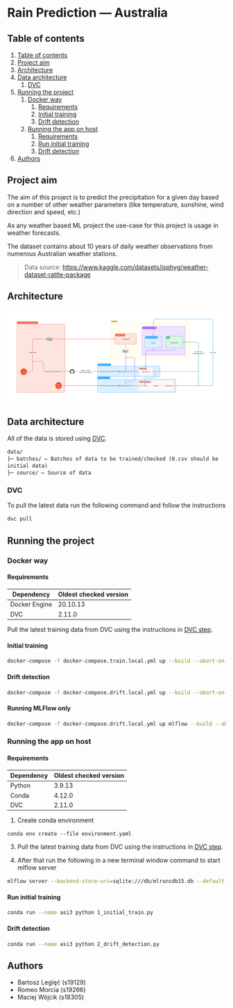 # Rain Prediction — Australia

## Table of contents
1. [Table of contents](#table-of-contents)
1. [Project aim](#project-aim)
2. [Architecture](#architecture)
3. [Data architecture](#data-architecture)
    1. [DVC](#dvc)
4. [Running the project](#running-the-project)
    1. [Docker way](#docker-way)
        1. [Requirements](#docker-requirements)
        2. [Initial training](#initial-training)
        3. [Drift detection](#drift-detection)
    2. [Running the app on host](#running-the-app-on-host)
        1. [Requirements](#docker-host)
        2. [Run initial training](#run-initial-training)
        3. [Drift detection](#drift-detection)
5. [Authors](#authors)

## Project aim
The aim of this project is to predict the precipitation for a given day based on a number of other weather parameters (like temperature, sunshine, wind direction and speed, etc.)

As any weather based ML project the use-case for this project is usage in weather forecasts.

The dataset contains about 10 years of daily weather observations from numerous Australian weather stations.
> Data source: https://www.kaggle.com/datasets/jsphyg/weather-dataset-rattle-package

## Architecture
![](./images/diagram.png)

## Data architecture
All of the data is stored using [DVC](https://dvc.org/).
```
data/
├─ batches/ ← Batches of data to be trained/checked (0.csv should be initial data)
├─ source/ ← Source of data
```

### DVC
To pull the latest data run the following command and follow the instructions
```bash
dvc pull
```

## Running the project
### Docker way
<h4 id="docker-requirements">Requirements</h4>

| Dependency      | Oldest checked version |
| --------------- | ---------------------- |
| Docker Engine   | 20.10.13               |
| DVC             | 2.11.0                 |

Pull the latest training data from DVC using the instructions in [DVC step](#dvc).

#### Initial training
```bash
docker-compose -f docker-compose.train.local.yml up --build --abort-on-container-exit
```

#### Drift detection
```bash
docker-compose -f docker-compose.drift.local.yml up --build --abort-on-container-exit
```

#### Running MLFlow only
```bash
docker-compose -f docker-compose.drift.local.yml up mlflow --build --abort-on-container-exit
```

### Running the app on host
<h4 id="docker-host">Requirements</h4>

| Dependency      | Oldest checked version |
| --------------- | ---------------------- |
| Python          | 3.9.13                 |
| Conda           | 4.12.0                 |
| DVC             | 2.11.0                 |

1. Create conda environment
```
conda env create --file environment.yaml
```
3. Pull the latest training data from DVC using the instructions in [DVC step](#dvc).

2. After that run the following in a new terminal window command to start mlflow server
```bash
mlflow server --backend-store-uri=sqlite:///db/mlrunsdb15.db --default-artifact-root=file:mlruns --host 0.0.0.0 --port 5001
```

#### Run initial training
```bash
conda run --name asi3 python 1_initial_train.py
```

#### Drift detection
```bash
conda run --name asi3 python 2_drift_detection.py
```

## Authors
* Bartosz Legięć (s19129)
* Romeo Morcia (s19266)
* Maciej Wójcik (s18305)
